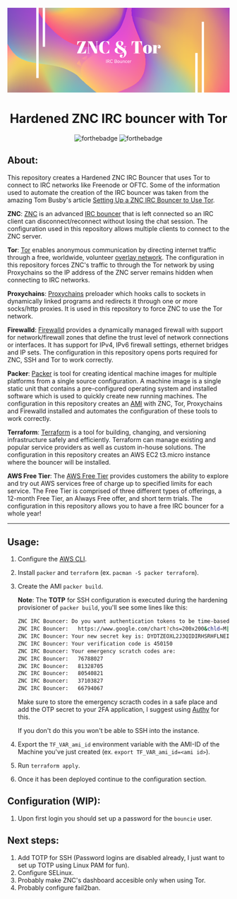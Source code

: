<div align="center">

![banner](banner.png)

# Hardened ZNC IRC bouncer with Tor

![forthebadge](https://forthebadge.com/images/badges/built-with-love.svg)
![forthebadge](https://forthebadge.com/images/badges/made-with-crayons.svg)
</div>

## About:

This repository creates a Hardened ZNC IRC Bouncer that uses Tor to connect to IRC networks like Freenode or OFTC.
Some of the information used to automate the creation of the IRC bouncer was taken from the amazing Tom Busby's article [Setting Up a ZNC IRC Bouncer to Use Tor](https://tom.busby.ninja/setting-up-znc-IRC-bouncer-to-use-tor/).

**ZNC**: [ZNC](https://wiki.znc.in/ZNC) is an advanced [IRC bouncer](http://en.wikipedia.org/wiki/BNC_%28software%29#IRC) that is left connected so an IRC client can disconnect/reconnect without losing the chat session. The configuration used in this repository allows multiple clients to connect to the ZNC server.

**Tor**: [Tor](https://www.torproject.org) enables anonymous communication by directing internet traffic through a free, worldwide, volunteer [overlay network](https://en.wikipedia.org/wiki/Overlay_network). The configuration in this repository forces ZNC's traffic to through the Tor network by using Proxychains so the IP address of the ZNC server remains hidden when connecting to IRC networks.

**Proxychains**: [Proxychains](https://github.com/rofl0r/proxychains-ng) preloader which hooks calls to sockets in dynamically linked programs and redirects it through one or more socks/http proxies. It is used in this repository to force ZNC to use the Tor network.

**Firewalld**: [Firewalld](https://firewalld.org/) provides a dynamically managed firewall with support for network/firewall zones that define the trust level of network connections or interfaces. It has support for IPv4, IPv6 firewall settings, ethernet bridges and IP sets. The configuration in this repository opens ports required for ZNC, SSH and Tor to work correctly.

**Packer**: [Packer](https://www.packer.io) is tool for creating identical machine images for multiple platforms from a single source configuration. A machine image is a single static unit that contains a pre-configured operating system and installed software which is used to quickly create new running machines. The configuration in this repository creates an [AMI](https://en.wikipedia.org/wiki/Amazon_Machine_Image) with ZNC, Tor, Proxychains and Firewalld installed and automates the configuration of these tools to work correctly.

**Terraform**: [Terraform](https://www.terraform.io/) is a tool for building, changing, and versioning infrastructure safely and efficiently. Terraform can manage existing and popular service providers as well as custom in-house solutions. The configuration in this repository creates an AWS EC2 t3.micro instance where the bouncer will be installed.

**AWS Free Tier**: The [AWS Free Tier](https://aws.amazon.com/free/) provides customers the ability to explore and try out AWS services free of charge up to specified limits for each service. The Free Tier is comprised of three different types of offerings, a 12-month Free Tier, an Always Free offer, and short term trials. The configuration in this repository allows you to have a free IRC bouncer for a whole year!

---

## Usage:

1. Configure the [AWS CLI](https://docs.aws.amazon.com/cli/latest/userguide/cli-chap-configure.html).
2. Install `packer` and `terraform` (ex. `pacman -S packer terraform`).
3. Create the AMI `packer build`.

   **Note**: The **TOTP** for SSH configuration is executed during the hardening provisioner of `packer build`, you'll see some lines like this:

   ```bash
   ZNC IRC Bouncer: Do you want authentication tokens to be time-based (y/n) Warning: pasting the following URL into your browser exposes the OTP secret to Google:
   ZNC IRC Bouncer:   https://www.google.com/chart?chs=200x200&chld=M|0&cht=qr&chl=otpauth://totp/bouncie@ip-172-31-38-69.ec2.internal%3Fsecret%3DDYDTZEOXL2J3QIDIRHSRHFLNEI%26issuer%3Dip-172-31-38-69.ec2.internal
   ZNC IRC Bouncer: Your new secret key is: DYDTZEOXL2J3QIDIRHSRHFLNEI
   ZNC IRC Bouncer: Your verification code is 450150
   ZNC IRC Bouncer: Your emergency scratch codes are:
   ZNC IRC Bouncer:   76788027
   ZNC IRC Bouncer:   81328705
   ZNC IRC Bouncer:   80540821
   ZNC IRC Bouncer:   37103827
   ZNC IRC Bouncer:   66794067
   ```

   Make sure to store the emergency scracth codes in a safe place and add the OTP secret to your 2FA application, I suggest using [Authy](https://authy.com/) for this.

   If you don't do this you won't be able to SSH into the instance.
4. Export the `TF_VAR_ami_id` environment variable with the AMI-ID of the Machine you've just created (ex. `export TF_VAR_ami_id=<ami id>`).
5. Run `terraform apply`.
6. Once it has been deployed continue to the configuration section.

## Configuration (WIP):

1. Upon first login you should set up a password for the `bouncie` user.

## Next steps:

1. Add TOTP for SSH (Password logins are disabled already, I just want to set up TOTP using Linux PAM for fun).
2. Configure SELinux.
3. Probably make ZNC's dashboard accesible only when using Tor.
4. Probably configure fail2ban.
